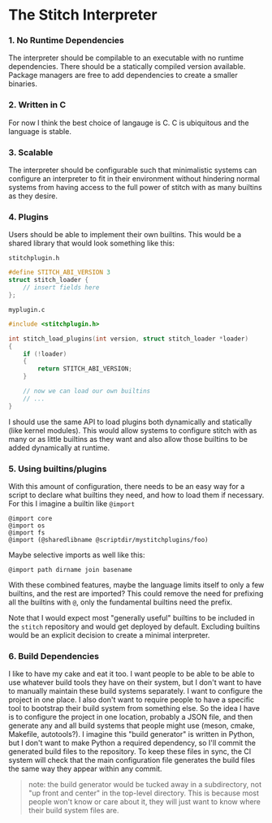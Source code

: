 
# The Stitch Interpreter

### 1. No Runtime Dependencies

The interpreter should be compilable to an executable with no runtime dependencies.  There should be a statically compiled version available.  Package managers are free to add dependencies to create a smaller binaries.

### 2. Written in C

For now I think the best choice of langauge is C.  C is ubiquitous and the language is stable.

### 3. Scalable

The interpreter should be configurable such that minimalistic systems can configure an interpreter to fit in their environment without hindering normal systems from having access to the full power of stitch with as many builtins as they desire.

### 4. Plugins

Users should be able to implement their own builtins.  This would be a shared library that would look something like this:

`stitchplugin.h`

```c
#define STITCH_ABI_VERSION 3
struct stitch_loader {
    // insert fields here
};
```

`myplugin.c`
```c
#include <stitchplugin.h>

int stitch_load_plugins(int version, struct stitch_loader *loader)
{
    if (!loader)
    {
        return STITCH_ABI_VERSION;
    }

    // now we can load our own builtins
    // ...
}
```

I should use the same API to load plugins both dynamically and statically (like kernel modules).  This would allow systems to configure stitch with as many or as little builtins as they want and also allow those builtins to be added dynamically at runtime.

### 5. Using builtins/plugins

With this amount of configuration, there needs to be an easy way for a script to declare what builtins they need, and how to load them if necessary.  For this I imagine a builtin like `@import`

```
@import core
@import os
@import fs
@import (@sharedlibname @scriptdir/mystitchplugins/foo)
```

Maybe selective imports as well like this:

```
@import path dirname join basename
```

With these combined features, maybe the language limits itself to only a few builtins, and the rest are imported?  This could remove the need for prefixing all the builtins with `@`, only the fundamental builtins need the prefix.

Note that I would expect most "generally useful" builtins to be included in the `stitch` repository and would get deployed by default.  Excluding builtins would be an explicit decision to create a minimal interpreter.

### 6. Build Dependencies

I like to have my cake and eat it too.  I want people to be able to be able to use whatever build tools they have on their system, but I don't want to have to manually maintain these build systems separately.  I want to configure the project in one place.  I also don't want to require people to have a specific tool to bootstrap their build system from something else.  So the idea I have is to configure the project in one location, probably a JSON file, and then generate any and all build systems that people might use (meson, cmake, Makefile, autotools?).  I imagine this "build generator" is written in Python, but I don't want to make Python a required dependency, so I'll commit the generated build files to the repository.  To keep these files in sync, the CI system will check that the main configuration file generates the build files the same way they appear within any commit.

> note: the build generator would be tucked away in a subdirectory, not "up front and center" in the top-level directory.  This is because most people won't know or care about it, they will just want to know where their build system files are.
